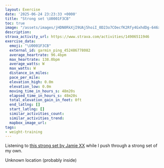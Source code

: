 ```yaml
---
layout: Exercise
date: '2025-06-24 23:23:33 +0000'
title: "Strong set \U0001F3CB️"
toc: true
image: "/assets/images/jHDN0RkXjI9UAj5hoiI_0D23o7COecfK2Rfy4GxhdDg-646x2048.jpg.jpeg"
description:
strava_activity_url: https://www.strava.com/activities/14906511946
exercise_data:
  emoji: "\U0001F3CB️"
  external_id: garmin_ping_452486778082
  average_heartrate: 96.4bpm
  max_heartrate: 138.0bpm
  average_watts: W
  max_watts: W
  distance_in_miles:
  pace_per_mile:
  elevation_high: 0.0m
  elevation_low: 0.0m
  moving_time_in_hours_s: 48m20s
  elapsed_time_in_hours_s: 48m20s
  total_elevation_gain_in_feet: 0ft
  end_latlng: []
  start_latlng: []
  similar_activities_count:
  similar_activities_trend:
  mapbox_image_url:
tags:
- weight-training
---
```


Listening to [this strong set by Jamie XX](https://www.joshbeckman.org/blog/listening/britney-spears-breathe-on-me-james-holden-remix) while I push through a strong set of my own.

Unknown location (probably inside)
